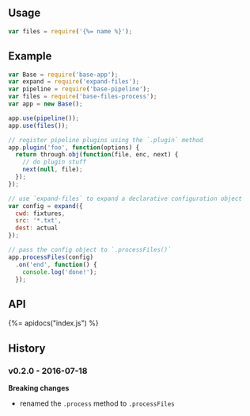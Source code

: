## Usage

```js
var files = require('{%= name %}');
```

## Example

```js
var Base = require('base-app');
var expand = require('expand-files');
var pipeline = require('base-pipeline');
var files = require('base-files-process');
var app = new Base();

app.use(pipeline());
app.use(files());

// register pipeline plugins using the `.plugin` method
app.plugin('foo', function(options) {
  return through.obj(function(file, enc, next) {
    // do plugin stuff
    next(null, file);
  });
});

// use `expand-files` to expand a declarative configuration object
var config = expand({
  cwd: fixtures,
  src: '*.txt',
  dest: actual
});

// pass the config object to `.processFiles()`
app.processFiles(config)
  .on('end', function() {
    console.log('done!');
  });
```

## API

{%= apidocs("index.js") %}

## History

### v0.2.0 - 2016-07-18

**Breaking changes**

- renamed the `.process` method to `.processFiles`
